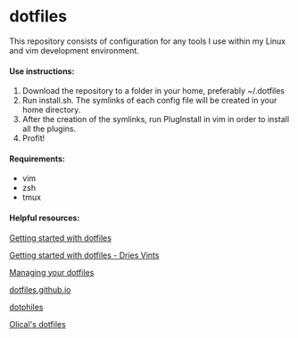 # dotfiles 

This repository consists of configuration for any tools I use within my Linux and vim development environment. 

#### Use instructions:
1. Download the repository to a folder in your home, preferably ~/.dotfiles
2. Run install.sh. The symlinks of each config file will be created in your home directory. 
3. After the creation of the symlinks, run PlugInstall in vim in order to install all the plugins.
4. Profit!

#### Requirements:

- vim
- zsh
- tmux

#### Helpful resources:

[Getting started with dotfiles](https://medium.com/@webprolific/getting-started-with-dotfiles-43c3602fd789#.jlumd7l3h)

[Getting started with dotfiles - Dries Vints](https://driesvints.com/blog/getting-started-with-dotfiles/)

[Managing your dotfiles](http://www.anishathalye.com/2014/08/03/managing-your-dotfiles/)

[dotfiles.github.io](http://dotfiles.github.io/)

[dotphiles](https://github.com/dotphiles/dotphiles)

[Olical's dotfiles](https://github.com/Olical)



